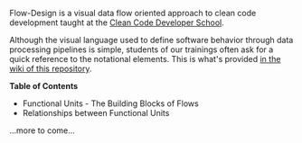 Flow-Design is a visual data flow oriented approach to clean code development taught at the [Clean Code Developer School](http://ccd-school.de).

Although the visual language used to define software behavior through data processing pipelines is simple, students of our trainings often ask for a quick reference to the notational elements. This is what's provided [in the wiki of this repository](https://github.com/ccdschool/flow-design-cheatsheet/wiki).

**Table of Contents**
* Functional Units - The Building Blocks of Flows
* Relationships between Functional Units

...more to come...